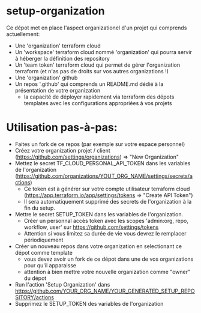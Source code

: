 # setup-organization

Ce dépot met en place l'aspect organizationel d'un projet qui comprends actuellement:

- Une 'organization' terraform cloud
- Un 'workspace' terraform cloud nommé 'organization' qui pourra servir à héberger la définition des repository
- Un 'team token' terraform cloud qui permet de gérer l'organization terraform (et n'as pas de droits sur vos autres organizations !)
- Une 'organization' github
- Un repos '.github' qui comprends un README.md dédié à la présentation de votre organization
    - la capacité de déployer rapidement via terraform des dépots templates avec les configurations appropriées à vos projets


# Utilisation pas-à-pas:
- Faites un fork de ce repos (par exemple sur votre espace personnel)
- Créez votre organization projet / client (https://github.com/settings/organizations) => "New Organization"
- Mettez le secret TF_CLOUD_PERSONAL_API_TOKEN dans les variables de l'organization (https://github.com/organizations/YOUT_ORG_NAME/settings/secrets/actions)
  - Ce token est à générer sur votre compte utilisateur terraform cloud (https://app.terraform.io/app/settings/tokens => "Create API Token")
  - Il sera automatiquement supprimé des secrets de l'organization à la fin du setup.
- Mettre le secret SETUP_TOKEN dans les variables de l'organization.
  - Créer un personnal accès token avec les scopes 'admin:org, repo, workflow, user' sur https://github.com/settings/tokens
  - Attention si vous limitez sa durée de vie vous devrez le remplacer périodiquement
- Créer un nouveau repos dans votre organization en selectionant ce dépot comme template
  - vous devez avoir un fork de ce dépot dans une de vos organizations pour qu'il apparaisse 
  - attention à bien mettre votre nouvelle organization comme "owner" du dépot
- Run l'action 'Setup Organization' dans https://github.com/YOUR_ORG_NAME/YOUR_GENERATED_SETUP_REPOSITORY/actions
- Supprimez le SETUP_TOKEN des variables de l'organization